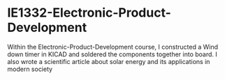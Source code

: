 # IE1332-Electronic-Product-Development
Within the Electronic-Product-Development course, I constructed a Wind down timer in KICAD and soldered the components together into board. I also wrote a scientific article about solar energy and its applications in modern society
